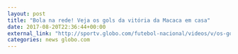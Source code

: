 ```yaml
---
layout: post
title: "Bola na rede! Veja os gols da vitória da Macaca em casa"
date: 2017-08-20T22:36:44+00:00
external_link: "http://sportv.globo.com/futebol-nacional/videos/v/os-gols-de-ponte-preta-2-x-1-botafogo-pela-21a-rodada-do-brasileirao-2017/6091634/"
categories: news globo.com
---
```

